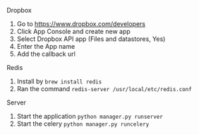 Dropbox

1. Go to https://www.dropbox.com/developers
2. Click App Console and create new app
3. Select Dropbox API app (Files and datastores, Yes)
4. Enter the App name
5. Add the callback url

Redis

1. Install by `brew install redis`
2. Ran the command `redis-server /usr/local/etc/redis.conf`

Server

1. Start the application `python manager.py runserver`
2. Start the celery `python manager.py runcelery`
